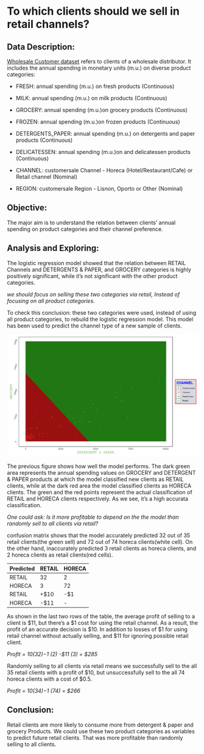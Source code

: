 To which clients should we sell in retail channels?
==================================================

Data Description:
-----------------

[Wholesale Customer dataset](https://archive.ics.uci.edu/ml/machine-learning-databases/00292/Wholesale%20customers%20data.csv) refers to clients of a wholesale distributor. It includes the annual spending in monetary units (m.u.) on diverse product categories:

-   FRESH: annual spending (m.u.) on fresh products (Continuous)

-   MILK: annual spending (m.u.) on milk products (Continuous)

-   GROCERY: annual spending (m.u.)on grocery products (Continuous)

-   FROZEN: annual spending (m.u.)on frozen products (Continuous)

-   DETERGENTS\_PAPER: annual spending (m.u.) on detergents and paper products (Continuous)

-   DELICATESSEN: annual spending (m.u.)on and delicatessen products (Continuous)

-   CHANNEL: customersale Channel - Horeca (Hotel/Restaurant/Cafe) or Retail channel (Nominal)

-   REGION: customersale Region - Lisnon, Oporto or Other (Nominal)


Objective:
----------

The major aim is to understand the relation between clients’ annual spending on product categories and their channel preference.


Analysis and Exploring:
-----------------------

The logistic regression model showed that the relation between RETAIL Channels and DETERGENTS & PAPER, and GROCERY categories is highly positively significant, while it’s not significant with the other product categories.

*we should focus on selling these two categories via retail, Instead of focusing on all product categories.*

To check this conclusion: these two categories were used, instead of using all product categories, to rebuild the logistic regression model. This model has been used to predict the channel type of a new sample of clients.

![](figures/plotting-1.png)

The previous figure shows how well the model performs. The dark green area represents the annual spending values on GROCERY and DETERGENT & PAPER products at which the model classified new clients as RETAIL clients, while at the dark red area the model classified clients as HORECA clients. The green and the red points represent the actual classification of RETAIL and HORECA clients respectively. As we see, it’s a high accurata classification.

*One could ask: Is it more profitable to depend on the the model than randomly sell to all clients via retail?*

confusion matrix shows that the model accurately predicted 32 out of 35 retail clients(the green sell) and 72 out of 74 horeca clients(white cell). On the other hand, inaccurately predicted 3 retail clients as horeca clients, and 2 horeca clients as retail clients(red cells).

| Predicted | RETAIL | HORECA |
|:----------|:-------|:-------|
| RETAIL    | 32     | 2      |
| HORECA    | 3      | 72     |
| RETAIL    | +$10   | -$1    |
| HORECA    | -$11   | -      |

As shown in the last two rows of the table, the average profit of selling to a client is $11, but there’s a $1 cost for using the retail channel. As a result, the profit of an accurate decision is $10. In addition to losses of $1 for using retail channel without actually selling, and $11 for ignoring possible retail client. 

*Profit = $10 (32) -$1 (2) -$11 (3) = $285*

Randomly selling to all clients via retail means we successfully sell to the all 35 retail clients with a profit of $10, but unsuccessfully sell to the all 74 horeca clients with a cost of $0.5.

*Profit = $10 (34) -$1 (74) = $266*


Conclusion:
-----------

Retail clients are more likely to consume more from detergent & paper and grocery Products. We could use these two product categories as variables to predict future retail clients. That was more profitable than randomly selling to all clients.
